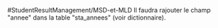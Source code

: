 #StudentResultManagement/MSD-et-MLD
Il faudra rajouter le champ "annee" dans la table "sta_annees" (voir dictionnaire).
